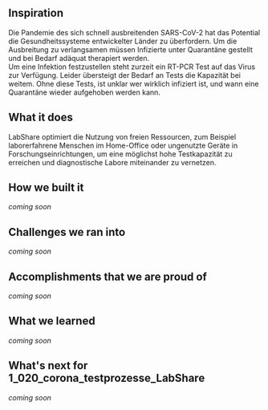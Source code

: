 ## Inspiration
Die Pandemie des sich schnell ausbreitenden SARS-CoV-2 hat das Potential die Gesundheitssysteme entwickelter Länder zu überfordern. Um die Ausbreitung zu verlangsamen müssen Infizierte unter Quarantäne gestellt und bei Bedarf adäquat therapiert werden.  
Um eine Infektion festzustellen steht zurzeit ein RT-PCR Test auf das Virus zur Verfügung. Leider übersteigt der Bedarf an Tests die Kapazität bei weitem. Ohne diese Tests, ist unklar wer wirklich infiziert ist, und wann eine Quarantäne wieder aufgehoben werden kann.

## What it does
LabShare optimiert die Nutzung von freien Ressourcen, zum Beispiel laborerfahrene Menschen im Home-Office oder ungenutzte Geräte in Forschungseinrichtungen, um eine möglichst hohe Testkapazität zu erreichen und diagnostische Labore miteinander zu vernetzen. 

## How we built it
_coming soon_


## Challenges we ran into
_coming soon_


## Accomplishments that we are proud of
_coming soon_


## What we learned
_coming soon_


## What's next for 1_020_corona_testprozesse_LabShare
_coming soon_
